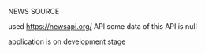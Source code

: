 NEWS SOURCE

used https://newsapi.org/ API
some data of this API is null

application is on development stage